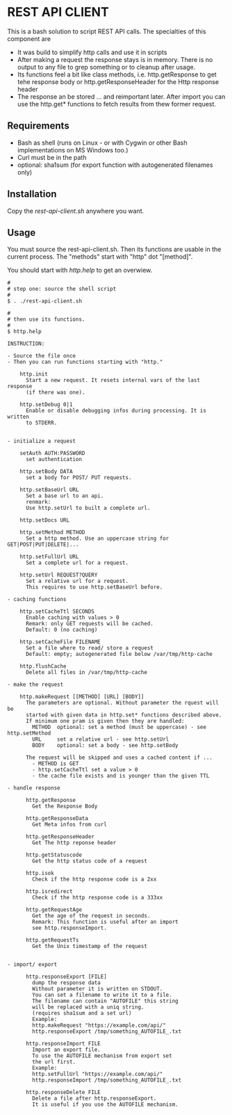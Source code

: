 # REST API CLIENT #

This is a bash solution to script REST API calls.
The specialties of this component are

* It was build to simplify http calls and use it in scripts
* After making a request the response stays is in memory. There is no output to any file to grep something or to cleanup after usage.
* Its functions feel a bit like class methods, i.e. http.getResponse to get tehe response body or http.getResponseHeader for the Http response header
* The response an be stored ... and reimportant later. After import you can use the http.get* functions to fetch results from thew former request.


## Requirements ##

* Bash as shell (runs on Linux - or with Cygwin or other Bash implementations on MS Windows too.)
* Curl must be in the path
* optional: sha1sum (for export function with autogenerated filenames only)


## Installation ##

Copy the *rest-api-client.sh* anywhere you want.


## Usage ##

You must source the rest-api-client.sh. Then its functions are usable in the current process.
The "methods" start with "http" dot "[method]".

You should start with *http.help* to get an overwiew.


```
#
# step one: source the shell script
#
$ . ./rest-api-client.sh

#
# then use its functions.
#
$ http.help

INSTRUCTION:

- Source the file once
- Then you can run functions starting with "http."

    http.init
      Start a new request. It resets internal vars of the last response
      (if there was one).

    http.setDebug 0|1
      Enable or disable debugging infos during processing. It is written
      to STDERR.


- initialize a request

    setAuth AUTH:PASSWORD
      set authentication

    http.setBody DATA
      set a body for POST/ PUT requests.

    http.setBaseUrl URL
      Set a base url to an api.
      renmark:
      Use http.setUrl to built a complete url.

    http.setDocs URL

    http.setMethod METHOD
      Set a http method. Use an uppercase string for GET|POST|PUT|DELETE|...

    http.setFullUrl URL
      Set a complete url for a request.

    http.setUrl REQUEST?QUERY
      Set a relative url for a request.
      This requires to use http.setBaseUrl before.

- caching functions

    http.setCacheTtl SECONDS
      Enable caching with values > 0
      Remark: only GET requests will be cached.
      Default: 0 (no caching)

    http.setCacheFile FILENAME
      Set a file where to read/ store a request
      Default: empty; autogenerated file below /var/tmp/http-cache

    http.flushCache
      Delete all files in /var/tmp/http-cache

- make the request

    http.makeRequest [[METHOD] [URL] [BODY]]
      The parameters are optional. Without parameter the rquest will be
      started with given data in http.set* functions described above.
      If minimum one pram is given then they are handled:
        METHOD  optional: set a method (must be uppercase) - see http.setMethod
        URL     set a relative url - see http.setUrl
        BODY    optional: set a body - see http.setBody

      The request will be skipped and uses a cached content if ...
        - METHOD is GET
        - http.setCacheTtl set a value > 0
        - the cache file exists and is younger than the given TTL

- handle response

      http.getResponse
        Get the Response Body

      http.getResponseData
        Get Meta infos from curl

      http.getResponseHeader
        Get The http reponse header

      http.getStatuscode
        Get the http status code of a request

      http.isok
        Check if the http response code is a 2xx

      http.isredirect
        Check if the http response code is a 333xx

      http.getRequestAge
        Get the age of the request in seconds.
        Remark: This function is useful after an import
        see http.responseImport.

      http.getRequestTs
        Get the Unix timestamp of the request


- import/ export

      http.responseExport [FILE]
        dump the response data
        Without parameter it is written on STDOUT.
        You can set a filename to write it to a file.
        The filename can contain "AUTOFILE" this string
        will be replaced with a uniq string.
        (requires sha1sum and a set url)
        Example:
        http.makeRequest "https://example.com/api/"
        http.responseExport /tmp/something_AUTOFILE_.txt

      http.responseImport FILE
        Import an export file.
        To use the AUTOFILE mechanism from export set
        the url first.
        Example:
        http.setFullUrl "https://example.com/api/"
        http.responseImport /tmp/something_AUTOFILE_.txt

      http.responseDelete FILE
        Delete a file after http.responseExport.
        It is useful if you use the AUTOFILE mechanism.

```